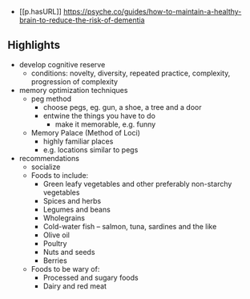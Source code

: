 


- [[p.hasURL]] https://psyche.co/guides/how-to-maintain-a-healthy-brain-to-reduce-the-risk-of-dementia
## Highlights

- develop cognitive reserve
  - conditions: novelty, diversity, repeated practice, complexity, progression of complexity
- memory optimization techniques
  - peg method
    - choose pegs, eg. gun, a shoe, a tree and a door
    - entwine the things you have to do
      - make it memorable, e.g. funny
  - Memory Palace (Method of Loci)
    - highly familiar places
    - e.g. locations similar to pegs
- recommendations
  - socialize
  - Foods to include:
    -   Green leafy vegetables and other preferably non-starchy vegetables
    -   Spices and herbs
    -   Legumes and beans
    -   Wholegrains
    -   Cold-water fish – salmon, tuna, sardines and the like
    -   Olive oil
    -   Poultry
    -   Nuts and seeds
    -   Berries
  - Foods to be wary of:
    -   Processed and sugary foods
    -   Dairy and red meat
